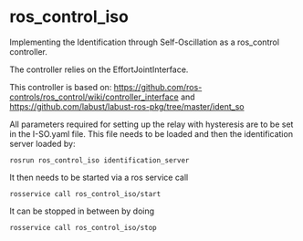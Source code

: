 ros_control_iso
===============

Implementing the Identification through Self-Oscillation as a ros_control controller.

The controller relies on the EffortJointInterface.

This controller is based on: 
https://github.com/ros-controls/ros_control/wiki/controller_interface
and
https://github.com/labust/labust-ros-pkg/tree/master/ident_so


All parameters required for setting up the relay with hysteresis are to be set in the I-SO.yaml file.
This file needs to be loaded and then the identification server loaded by:
```ros
rosrun ros_control_iso identification_server
```

It then needs to be started via a ros service call
```ros
rosservice call ros_control_iso/start
```

It can be stopped in between by doing
```ros
rosservice call ros_control_iso/stop
```

